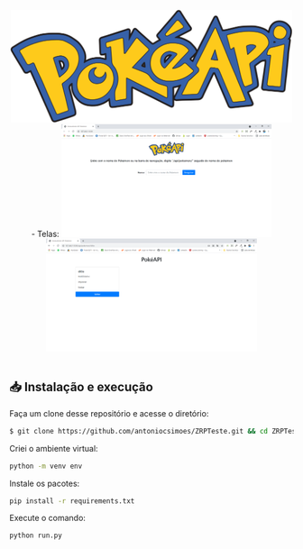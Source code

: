 <br/>

<div align="center">
	<img height="200" src="https://raw.githubusercontent.com/PokeAPI/media/master/logo/pokeapi.svg?sanitize=true" alt="PokeAPI">
    <br/>
</div>

<div align="center">
- Telas:
	<img height="200" src="./app/static/img/Tela_principal.png" alt="Tela Principal">
    <br/>
    <img height="200" src="./app/static/img/Segunda_tela.png" alt="Tela Principal">
    <br/>
</div>

<br/>

## 📥 Instalação e execução

Faça um clone desse repositório e acesse o diretório:

```bash
$ git clone https://github.com/antoniocsimoes/ZRPTeste.git && cd ZRPTeste
```

Criei o ambiente virtual:

```bash
python -m venv env
```

Instale os pacotes:

```bash
pip install -r requirements.txt
```

Execute o comando:

```bash
python run.py
```
